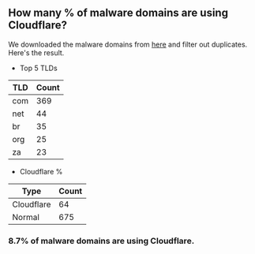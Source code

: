 ## How many % of malware domains are using Cloudflare?


We downloaded the malware domains from [here](https://urlhaus.abuse.ch) and filter out duplicates.
Here's the result.


[//]: # (start replacement)


- Top 5 TLDs

| TLD | Count |
| --- | --- |
| com | 369 |
| net | 44 |
| br | 35 |
| org | 25 |
| za | 23 |


- Cloudflare %

| Type | Count |
| --- | --- |
| Cloudflare | 64 |
| Normal | 675 |


### 8.7% of malware domains are using Cloudflare.